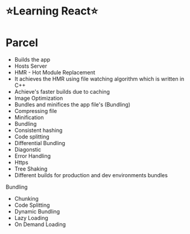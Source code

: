 # ⭐Learning React⭐

# Parcel
  -  Builds the app
  -  Hosts Server
  -  HMR - Hot Module Replacement
  -  It achieves the HMR using file watching algorithm which is written in C++ 
  -  Achieve's faster builds due to caching
  -  Image Optimization
  -  Bundles and minifices the app file's (Bundling)
  -  Compressing file
  -  Minification
  -  Bundling
  -  Consistent hashing
  -  Code splitting
  -  Differential Bundling
  -  Diagonstic
  -  Error Handling
  -  Https
  -  Tree Shaking
  -  Different builds for production and dev environments bundles


  Bundling 

  - Chunking
  - Code Splitting
  - Dynamic Bundling
  - Lazy Loading
  - On Demand Loading